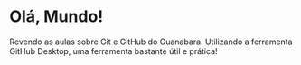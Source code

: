 # Olá, Mundo!
 Revendo as aulas sobre Git e GitHub do Guanabara.
 Utilizando a ferramenta GitHub Desktop, uma ferramenta bastante útil e prática!
